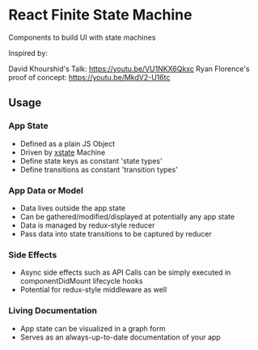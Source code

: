 # React Finite State Machine

Components to build UI with state machines

Inspired by:

David Khourshid's Talk: https://youtu.be/VU1NKX6Qkxc
Ryan Florence's proof of concept: https://youtu.be/MkdV2-U16tc

## Usage

### App State
- Defined as a plain JS Object
- Driven by [xstate](https://github.com/davidkpiano/xstate) Machine
- Define state keys as constant 'state types'
- Define transitions as constant 'transition types'

### App Data or Model
- Data lives outside the app state
- Can be gathered/modified/displayed at potentially any app state
- Data is managed by redux-style reducer
- Pass data into state transitions to be captured by reducer

### Side Effects
- Async side effects such as API Calls can be simply executed in componentDidMount lifecycle hooks
- Potential for redux-style middleware as well

### Living Documentation
- App state can be visualized in a graph form
- Serves as an always-up-to-date documentation of your app

